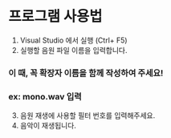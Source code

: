 # 프로그램 사용법 #

1. Visual Studio 에서 실행 (Ctrl+ F5)
2. 실행할 음원 파일 이름을 입력합니다.
### 이 때, 꼭 확장자 이름을 함께 작성하여 주세요!
### ex: mono.wav 입력 ###
3. 음원 재생에 사용할 필터 번호를 입력해주세요.
4. 음악이 재생됩니다. 
